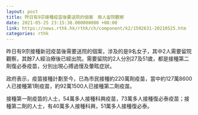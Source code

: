 ```yaml
---
layout: post
title: 昨日有9宗接種疫苗後要送院的個案　兩人留院觀察
date: 2021-05-25 23:15:38.000000000 +08:00
link: https://news.rthk.hk/rthk/ch/component/k2/1592631-20210525.htm
categories: rthk
---
```


昨日有9宗接種新冠疫苗後需要送院的個案，涉及的是9名女子，其中2人需要留院觀察，其餘7人經治療後已經出院。需要留院的2人分別27及51歲，都是接種第二劑復必泰疫苗，分別出現心搏過慢及暈眩症狀。

政府表示，疫苗接種計劃至今，已為市民接種約220萬劑疫苗，當中約127萬8600人已接種第1劑疫苗，約92萬1500人已接種第二劑疫苗。

接種第一劑疫苗的人士，54萬多人接種科興疫苗，73萬多人接種復必泰疫苗；接種第二劑的人士，有40萬多人接種科興，51萬多人接種復必泰。
